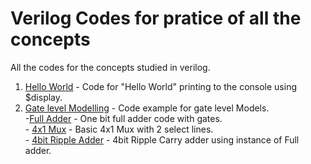 # Verilog Codes for pratice of all the concepts
  All the codes for the concepts studied in verilog.
  1. [Hello World](https://github.com/Mojojojooo/Verilog_Codes/tree/main/HelloWorld) - Code for "Hello World" printing to the console using $display. </br>
  2. [Gate level Modelling](https://github.com/Mojojojooo/Verilog_Codes/tree/main/GateLvlModeling) - Code example for gate level Models.</br>
    -[Full Adder](https://github.com/Mojojojooo/Verilog_Codes/tree/main/GateLvlModeling/Full_adder) - One bit full adder code with gates.</br>
    - [4x1 Mux](https://github.com/Mojojojooo/Verilog_Codes/tree/main/GateLvlModeling/4x1Mux) - Basic 4x1 Mux with 2 select lines.</br>
    - [4bit Ripple Adder](https://github.com/Mojojojooo/Verilog_Codes/tree/main/GateLvlModeling/4bit_FA) - 4bit Ripple Carry adder using instance of Full adder. </br>
